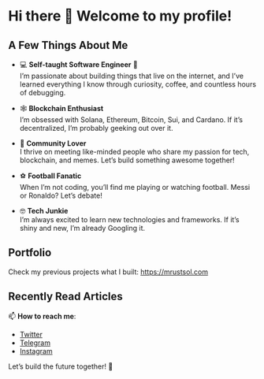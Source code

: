 # Hi there 👋 Welcome to my profile!

## A Few Things About Me

- 💻 **Self-taught Software Engineer** 📍  
  I’m passionate about building things that live on the internet, and I’ve learned everything I know through curiosity, coffee, and countless hours of debugging.  

- 🕸️ **Blockchain Enthusiast**  
  I’m obsessed with Solana, Ethereum, Bitcoin, Sui, and Cardano. If it’s decentralized, I’m probably geeking out over it.  

- 🤝 **Community Lover**  
  I thrive on meeting like-minded people who share my passion for tech, blockchain, and memes. Let’s build something awesome together!  

- ⚽ **Football Fanatic**  
  When I’m not coding, you’ll find me playing or watching football. Messi or Ronaldo? Let’s debate!  

- 🤓 **Tech Junkie**  
  I’m always excited to learn new technologies and frameworks. If it’s shiny and new, I’m already Googling it. 

## Portfolio
Check my previous projects what I built: https://mrustsol.com

## Recently Read Articles

📫 **How to reach me**:  
- [Twitter](https://x.com/intent/follow?screen_name=soljesty)  
- [Telegram](https://t.me/soljesty)  
- [Instagram](https://www.instagram.com/soljesty)

Let’s build the future together! 🚀  
